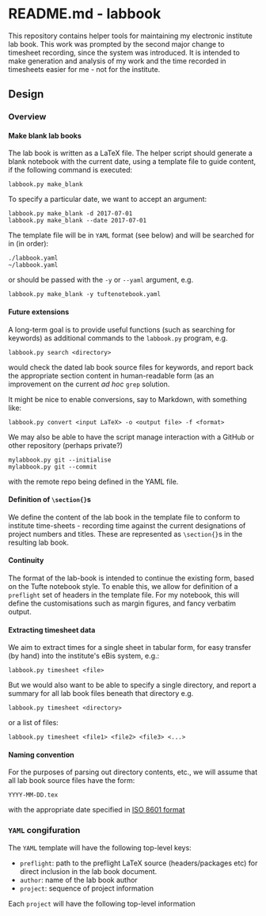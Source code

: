 # README.md - labbook

This repository contains helper tools for maintaining my electronic institute lab book. This work was prompted by the second major change to timesheet recording, since the system was introduced. It is intended to make generation and analysis of my work and the time recorded in timesheets easier for me - not for the institute.

## Design

### Overview

#### Make blank lab books

The lab book is written as a LaTeX file. The helper script should generate a blank notebook with the current date, using a template file to guide content, if the following command is executed:

```
labbook.py make_blank
```

To specify a particular date, we want to accept an argument:

```
labbook.py make_blank -d 2017-07-01
labbook.py make_blank --date 2017-07-01
```

The template file will be in `YAML` format (see below) and will be searched for in (in order):

```
./labbook.yaml
~/labbook.yaml
```

or should be passed with the `-y` or `--yaml` argument, e.g.

```
labbook.py make_blank -y tuftenotebook.yaml
```

#### Future extensions

A long-term goal is to provide useful functions (such as searching for keywords) as additional commands to the `labbook.py` program, e.g.

```
labbook.py search <directory>
```

would check the dated lab book source files for keywords, and report back the appropriate section content in human-readable form (as an improvement on the current *ad hoc* `grep` solution.

It might be nice to enable conversions, say to Markdown, with something like:

```
labbook.py convert <input LaTeX> -o <output file> -f <format>
```

We may also be able to have the script manage interaction with a GitHub or other repository (perhaps private?)

```
mylabbook.py git --initialise
mylabbook.py git --commit
```

with the remote repo being defined in the YAML file.

#### Definition of `\section{}`s

We define the content of the lab book in the template file to conform to institute time-sheets - recording time against the current designations of project numbers and titles. These are represented as `\section{}`s in the resulting lab book.

#### Continuity

The format of the lab-book is intended to continue the existing form, based on the Tufte notebook style. To enable this, we allow for definition of a `preflight` set of headers in the template file. For my notebook, this will define the customisations such as margin figures, and fancy verbatim output.

#### Extracting timesheet data

We aim to extract times for a single sheet in tabular form, for easy transfer (by hand) into the institute's eBis system, e.g.:

```
labbook.py timesheet <file>
```

But we would also want to be able to specify a single directory, and report a summary for all lab book files beneath that directory e.g.

```
labbook.py timesheet <directory>
```

or a list of files:

```
labbook.py timesheet <file1> <file2> <file3> <...>
```

#### Naming convention

For the purposes of parsing out directory contents, etc., we will assume that all lab book source files have the form:

```
YYYY-MM-DD.tex
```

with the appropriate date specified in [ISO 8601 format](https://en.wikipedia.org/wiki/ISO_8601)

### `YAML` congifuration

The `YAML` template will have the following top-level keys:

- `preflight`: path to the preflight LaTeX source (headers/packages etc) for direct inclusion in the lab book document.
- `author`: name of the lab book author
- `project`: sequence of project information

Each `project` will have the following top-level information